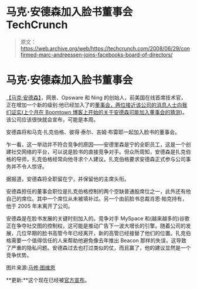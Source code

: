 # 马克·安德森加入脸书董事会 TechCrunch

> 原文：<https://web.archive.org/web/https://techcrunch.com/2008/06/29/confirmed-marc-andreessen-joins-facebooks-board-of-directors/>

# 马克·安德森加入脸书董事会

 [](https://web.archive.org/web/20230213203639/http://www.flickr.com/photos/mathoov/2429735842/) [【马克·安德森】](https://web.archive.org/web/20230213203639/http://www.crunchbase.com/person/marc-andreessen)，网景、Opsware 和 Ning 的创始人，前美国在线首席技术官，正在增加一个新的级别:他已经加入了的[董事会，两位接近该公司的消息人士向我们证实(](https://web.archive.org/web/20230213203639/http://www.crunchbase.com/company/facebook)[上个月在 Boomtown 博客上开始的关于安德森可能加入董事会的猜测](https://web.archive.org/web/20230213203639/http://kara.allthingsd.com/20080506/andreessen-to-facebook-board/))。该公司应该很快就会宣布，可能是本周。

安德森将和马克·扎克伯格、彼得·泰尔、吉姆·布雷耶一起加入脸书的董事会。

乍一看，这一举动并不符合竞争的原因——安德里森是宁的全职员工，这是一个创建社交网络的平台，可以说是脸书的直接竞争对手。但众所周知，安德森是扎克伯格的导师，扎克伯格经常向他寻求个人建议。扎克伯格要求安德森正式参与公司事务并不令人惊讶。

据报道，安德森将全职留在宁，并保留他的主席头衔。

安德森担任的董事会职位是扎克伯格控制的两个空缺普通股席位之一，此外还有他自己的席位。其中一个席位从未被填补过。另一个由前脸书总裁肖恩·帕克持有，他于 2005 年末离开了公司。

安德森是在脸书发展的关键时刻加入的。竞争对手 MySpace 和(越来越多的)谷歌正在争夺社交图的控制权，这可能是推动广告下一波大增长的引擎。随着公司的发展，几位早期的脸书高管今年已经离开，新的高管已经接替了他们的位置。扎克伯格需要一个值得信任的人来帮助他避免像去年推出 Beacon 那样的失误，这导致了严重的隐私问题。安德森过去也打过类似的仗，而且赢了，他的建议显然是一个竞争优势。

图片来源:[马修·图维恩](https://web.archive.org/web/20230213203639/http://www.mathieuthouvenin.com/)

**更新:**这个现在已经被[官方宣布](https://web.archive.org/web/20230213203639/http://www.facebook.com/inbox/readmessage.php?t=1006478599696#/press/releases.php?p=43184)。